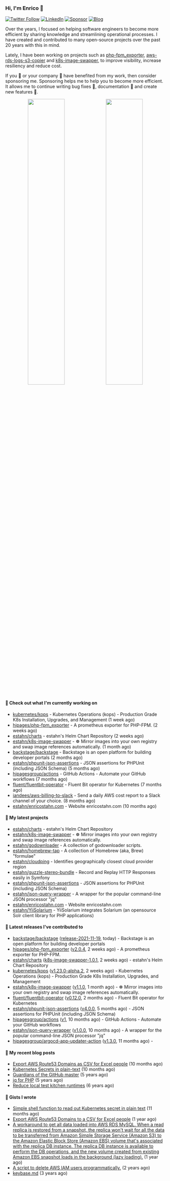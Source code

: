 ### Hi, I'm Enrico 👋

[![Twitter Follow](https://img.shields.io/twitter/follow/estahn?color=green&logo=twitter&style=for-the-badge)](http://twitter.com/estahn)
[![LinkedIn](https://img.shields.io/badge/LinkedIn--%20?style=for-the-badge&logo=linkedin&color=green)](https://linkedin.com/in/enricostahn)
[![Sponsor](https://img.shields.io/github/sponsors/estahn?color=green&logo=github-sponsors&style=for-the-badge)](https://github.com/sponsors/estahn)
[![Blog](https://img.shields.io/badge/Blog--%20?style=for-the-badge&logo=blog&color=green)](https://enricotahn.com)

Over the years, I focused on helping software engineers to become more efficient by sharing knowledge and streamlining operational processes. I have created and contributed to many open-source projects over the past 20 years with this in mind.

Lately, I have been working on projects such as [php-fpm_exporter](https://github.com/hipages/php-fpm_exporter), [aws-rds-logs-s3-copier](https://github.com/hipagesgroup/aws-rds-logs-s3-copier) and [k8s-image-swapper](https://github.com/estahn/k8s-image-swapper), to improve visibility, increase resiliency and reduce cost.

If you :bust_in_silhouette: or your company :office: have benefited from my work, then consider sponsoring me. Sponsoring helps me to help you to become more efficient. It allows me to continue writing bug fixes :bug:, documentation :memo: and create new features :unicorn:.

<p align="center">
  <img width="48%" src="https://github-readme-stats.vercel.app/api?username=estahn&show_icons=true&theme=default" />
  <img width="48%" src="https://github-readme-streak-stats.herokuapp.com/?user=estahn&theme=default" />
</p>

#### 👷 Check out what I'm currently working on

- [kubernetes/kops](https://github.com/kubernetes/kops) - Kubernetes Operations (kops) - Production Grade K8s Installation, Upgrades, and Management (1 week ago)
- [hipages/php-fpm_exporter](https://github.com/hipages/php-fpm_exporter) - A prometheus exporter for PHP-FPM. (2 weeks ago)
- [estahn/charts](https://github.com/estahn/charts) - estahn&#39;s Helm Chart Repository (2 weeks ago)
- [estahn/k8s-image-swapper](https://github.com/estahn/k8s-image-swapper) - :wheel_of_dharma: Mirror images into your own registry and swap image references automatically. (1 month ago)
- [backstage/backstage](https://github.com/backstage/backstage) - Backstage is an open platform for building developer portals (2 months ago)
- [estahn/phpunit-json-assertions](https://github.com/estahn/phpunit-json-assertions) - JSON assertions for PHPUnit (including JSON Schema) (5 months ago)
- [hipagesgroup/actions](https://github.com/hipagesgroup/actions) - GitHub Actions - Automate your GitHub workflows (7 months ago)
- [fluent/fluentbit-operator](https://github.com/fluent/fluentbit-operator) - Fluent Bit operator for Kubernetes (7 months ago)
- [iandees/aws-billing-to-slack](https://github.com/iandees/aws-billing-to-slack) - Send a daily AWS cost report to a Slack channel of your choice. (8 months ago)
- [estahn/enricostahn.com](https://github.com/estahn/enricostahn.com) - Website enricostahn.com (10 months ago)

#### 🌱 My latest projects

- [estahn/charts](https://github.com/estahn/charts) - estahn&#39;s Helm Chart Repository
- [estahn/k8s-image-swapper](https://github.com/estahn/k8s-image-swapper) - :wheel_of_dharma: Mirror images into your own registry and swap image references automatically.
- [estahn/godownloader](https://github.com/estahn/godownloader) - A collection of godownloader scripts.
- [estahn/homebrew-tap](https://github.com/estahn/homebrew-tap) - A collection of Homebrew (aka, Brew) &#34;formulae&#34;
- [estahn/cloudping](https://github.com/estahn/cloudping) - Identifies geographically closest cloud provider region
- [estahn/guzzle-stereo-bundle](https://github.com/estahn/guzzle-stereo-bundle) - Record and Replay HTTP Responses easily in Symfony
- [estahn/phpunit-json-assertions](https://github.com/estahn/phpunit-json-assertions) - JSON assertions for PHPUnit (including JSON Schema)
- [estahn/json-query-wrapper](https://github.com/estahn/json-query-wrapper) - A wrapper for the popular command-line JSON processor &#34;jq&#34;
- [estahn/enricostahn.com](https://github.com/estahn/enricostahn.com) - Website enricostahn.com
- [estahn/YiiSolarium](https://github.com/estahn/YiiSolarium) - YiiSolarium integrates Solarium (an opensource Solr client library for PHP applications)

#### 🔭 Latest releases I've contributed to

- [backstage/backstage](https://github.com/backstage/backstage) ([release-2021-11-19](https://github.com/backstage/backstage/releases/tag/release-2021-11-19), today) - Backstage is an open platform for building developer portals
- [hipages/php-fpm_exporter](https://github.com/hipages/php-fpm_exporter) ([v2.0.4](https://github.com/hipages/php-fpm_exporter/releases/tag/v2.0.4), 2 weeks ago) - A prometheus exporter for PHP-FPM.
- [estahn/charts](https://github.com/estahn/charts) ([k8s-image-swapper-1.0.1](https://github.com/estahn/charts/releases/tag/k8s-image-swapper-1.0.1), 2 weeks ago) - estahn&#39;s Helm Chart Repository
- [kubernetes/kops](https://github.com/kubernetes/kops) ([v1.23.0-alpha.2](https://github.com/kubernetes/kops/releases/tag/v1.23.0-alpha.2), 2 weeks ago) - Kubernetes Operations (kops) - Production Grade K8s Installation, Upgrades, and Management
- [estahn/k8s-image-swapper](https://github.com/estahn/k8s-image-swapper) ([v1.1.0](https://github.com/estahn/k8s-image-swapper/releases/tag/v1.1.0), 1 month ago) - :wheel_of_dharma: Mirror images into your own registry and swap image references automatically.
- [fluent/fluentbit-operator](https://github.com/fluent/fluentbit-operator) ([v0.12.0](https://github.com/fluent/fluentbit-operator/releases/tag/v0.12.0), 2 months ago) - Fluent Bit operator for Kubernetes
- [estahn/phpunit-json-assertions](https://github.com/estahn/phpunit-json-assertions) ([v4.0.0](https://github.com/estahn/phpunit-json-assertions/releases/tag/v4.0.0), 5 months ago) - JSON assertions for PHPUnit (including JSON Schema)
- [hipagesgroup/actions](https://github.com/hipagesgroup/actions) ([v1](https://github.com/hipagesgroup/actions/releases/tag/v1), 10 months ago) - GitHub Actions - Automate your GitHub workflows
- [estahn/json-query-wrapper](https://github.com/estahn/json-query-wrapper) ([v1.0.0](https://github.com/estahn/json-query-wrapper/releases/tag/v1.0.0), 10 months ago) - A wrapper for the popular command-line JSON processor &#34;jq&#34;
- [hipagesgroup/argocd-app-updater-action](https://github.com/hipagesgroup/argocd-app-updater-action) ([v1.3.0](https://github.com/hipagesgroup/argocd-app-updater-action/releases/tag/v1.3.0), 11 months ago) - 

#### 📜 My recent blog posts

- [Export AWS Route53 Domains as CSV for Excel people](https://enricostahn.com/post/export-route53-domains-to-csv/) (10 months ago)
- [Kubernetes Secrets in plain-text](https://enricostahn.com/post/kubernetes-secrets-in-plaintext/) (10 months ago)
- [Guardians of the GitHub master](https://enricostahn.com/post/2016-03-27-guardians-of-the-github-master/) (5 years ago)
- [jq for PHP](https://enricostahn.com/post/2016-03-05-jq-for-php/) (5 years ago)
- [Reduce local test kitchen runtimes](https://enricostahn.com/post/2015-03-17-reduce-local-test-kitchen-runtimes/) (6 years ago)

#### 📓 Gists I wrote

- [Simple shell function to read out Kubernetes secret in plain text](https://gist.github.com/6b8cfac387ffacc8738cbe2ffb675932) (11 months ago)
- [Export AWS Route53 Domains to a CSV for Excel people](https://gist.github.com/33ee9f0ecede6416a168489a7a24ee24) (1 year ago)
- [A workaround to get all data loaded into AWS RDS MySQL. When a read replica is restored from a snapshot, the replica won&#39;t wait for all the data to be transferred from Amazon Simple Storage Service (Amazon S3) to the Amazon Elastic Block Store (Amazon EBS) volume that&#39;s associated with the replica DB instance. The replica DB instance is available to perform the DB operations, and the new volume created from existing Amazon EBS snapshot loads in the background (lazy loading).](https://gist.github.com/8f829cec789ebe5800e99d2dc83ead1b) (1 year ago)
- [A script to delete AWS IAM users programmatically.](https://gist.github.com/b93d19f117a1b0cca90bc4567770c042) (2 years ago)
- [keybase.md](https://gist.github.com/0cdc98675842cd56b573eb431a6bf961) (3 years ago)
